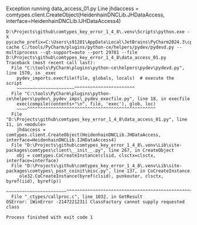 Exception running data_access_01.py
Line jhdaccess = comtypes.client.CreateObject(HeidenhainDNCLib.JHDataAccess, interface=HeidenhainDNCLib.IJHDataAccess4)

```
D:\Projects\github\comtypes_key_error_1_4_8\.venv\Scripts\python.exe -X pycache_prefix=C:\Users\s91281\AppData\Local\JetBrains\PyCharm2024.3\cpython-cache C:/tools/PyCharm/plugins/python-ce/helpers/pydev/pydevd.py --multiprocess --qt-support=auto --port 29781 --file D:\Projects\github\comtypes_key_error_1_4_8\data_access_01.py 
Traceback (most recent call last):
  File "C:\tools\PyCharm\plugins\python-ce\helpers\pydev\pydevd.py", line 1570, in _exec
    pydev_imports.execfile(file, globals, locals)  # execute the script
    ~~~~~~~~~~~~~~~~~~~~~~^^^^^^^^^^^^^^^^^^^^^^^
  File "C:\tools\PyCharm\plugins\python-ce\helpers\pydev\_pydev_imps\_pydev_execfile.py", line 18, in execfile
    exec(compile(contents+"\n", file, 'exec'), glob, loc)
    ~~~~^^^^^^^^^^^^^^^^^^^^^^^^^^^^^^^^^^^^^^^^^^^^^^^^^
  File "D:\Projects\github\comtypes_key_error_1_4_8\data_access_01.py", line 11, in <module>
    jhdaccess = comtypes.client.CreateObject(HeidenhainDNCLib.JHDataAccess, interface=HeidenhainDNCLib.IJHDataAccess4)
  File "D:\Projects\github\comtypes_key_error_1_4_8\.venv\Lib\site-packages\comtypes\client\__init__.py", line 267, in CreateObject
    obj = comtypes.CoCreateInstance(clsid, clsctx=clsctx, interface=interface)
  File "D:\Projects\github\comtypes_key_error_1_4_8\.venv\Lib\site-packages\comtypes\_post_coinit\misc.py", line 137, in CoCreateInstance
    _ole32.CoCreateInstance(byref(clsid), punkouter, clsctx, byref(iid), byref(p))
    ~~~~~~~~~~~~~~~~~~~~~~~^^^^^^^^^^^^^^^^^^^^^^^^^^^^^^^^^^^^^^^^^^^^^^^^^^^^^^^
  File "_ctypes/callproc.c", line 1032, in GetResult
OSError: [WinError -2147221231] ClassFactory cannot supply requested class

Process finished with exit code 1
```
